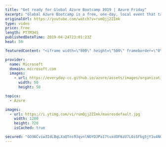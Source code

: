 ```yaml
---
title: "Get ready for Global Azure Bootcamp 2019 | Azure Friday"
excerpt: "Global Azure Bootcamp is a free, one-day, local event that takes place globally. It's an annual event run by the Azure community.  This year, Global Azure Bootcamp is on Saturday, April 27, 2019. Starting with events in New Zealand and ending in Hawaii, chances are you can find a location near you."
originalUrl: https://youtube.com/watch?v=rumQjj2ZImk
type: video
price: Free
length: PT7M34S
publishedDateTime: 2019-04-24T23:01:23Z
heat: 50

featuredContent: "<iframe width=\"800\" height=\"500\" frameborder=\"0\" src=\"https://www.youtube.com/embed/rumQjj2ZImk\" allow=\"accelerometer; autoplay; encrypted-media; gyroscope; picture-in-picture\" allowfullscreen></iframe>"

provider:
  name: Microsoft
  domain: microsoft.com
  images:
    - url: https://everyday-cc.github.io/azure/assets/images/organizations/microsoft.com-50x50.jpg
      width: 50
      height: 50

topics:
  - Azure

images:
  - url: https://i.ytimg.com/vi/rumQjj2ZImk/maxresdefault.jpg
    width: 1280
    height: 720
    isCached: true

secured: "GO3ACviw3IdLBqLXaQTns93qvnlNOYDJPa17tuxdOF6zU7LOiSFbg5jY1u4N0LYtuFkRCHTZWeEVlQ+Z+8ifhdjLBR1pgXRU9dhcNQf9rGtJPf0HiDfRWv8TD4RdVv4TeNB4omh+i+UNZS/vSuw5r6vZ4OYY58KmCbEo9bZXHDiO4xT3R0CbSDbSLq/lsg3c3b/MNsQ8yex4XD2LDcHP0nxo3TEN6Fqox/fjzWQYhN6F5GrhHeyITqShXIAf95FvZ8g/SeW9vqXDmXleyoxlhHlIhr4DXbqLmcvvkGskUsOqCmrh+oWkXZLUbwpncNG024n8fvZYpC8a1SGhm6j0dhUFDuD3dvFZ4El2JpuHEDgntHicAGRglHU66LK3vLrlZQtImOpuCZ0fgYoUnRLz33N/BN+N03PEoc5izs/8rrY=;hv2PK6kXB/J4eUNfYUyhdw=="
---
```


